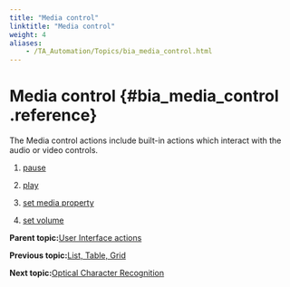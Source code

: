 ```yaml
--- 
title: "Media control"
linktitle: "Media control"
weight: 4
aliases: 
    - /TA_Automation/Topics/bia_media_control.html
---
```

# Media control {#bia_media_control .reference}

The Media control actions include built-in actions which interact with the audio or video controls.

1.  [pause](../../TA_Automation/Topics/bia_html5_audio_video_pause.html)  

2.  [play](../../TA_Automation/Topics/bia_html5_audio_video_play.html)  

3.  [set media property](../../TA_Automation/Topics/bia_html5_audio_video_set_media_property.html)  

4.  [set volume](../../TA_Automation/Topics/bia_html5_audio_video_set_volume.html)  


**Parent topic:**[User Interface actions](../../TA_Automation/Topics/bia_User_Interface.html)

**Previous topic:**[List, Table, Grid](../../TA_Automation/Topics/bia_List_Table_Grid.html)

**Next topic:**[Optical Character Recognition](../../TA_Automation/Topics/bia_OCR.html)

